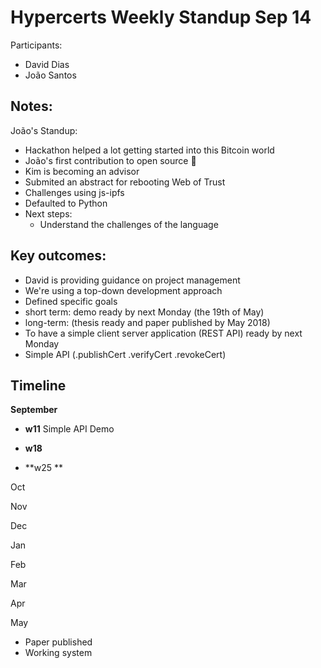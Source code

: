 # Hypercerts Weekly Standup Sep 14

Participants:
- David Dias
- João Santos



## Notes:

João's Standup:
- Hackathon helped a lot getting started into this Bitcoin world
- João's first contribution to open source 🌟
- Kim is becoming an advisor
- Submited an abstract for rebooting Web of Trust
- Challenges using js-ipfs
- Defaulted to Python
- Next steps:
  - Understand the challenges of the language
 
 
## Key outcomes:
- David is providing guidance on project management
- We're using a top-down development approach
- Defined specific goals 
 - short term: demo ready by next Monday (the 19th of May)
 - long-term: (thesis ready and paper published by May 2018)
- To have a simple client server application (REST API) ready by next Monday
 - Simple API  (.publishCert .verifyCert .revokeCert)


  
## Timeline

**September**
- **w11** Simple API Demo

- **w18**
- **w25 **


Oct

Nov

Dec

Jan

Feb

Mar

Apr

May
  - Paper published
  - Working system


